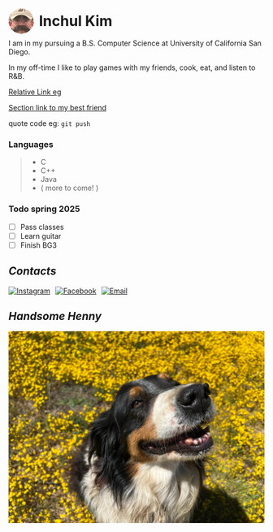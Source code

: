 <div style="display: flex; align-items: center; margin-bottom: 10px;">
  <div style="width: 50px; height: 50px; overflow: hidden; border-radius: 50%; margin-right: 10px;">
    <img src="profile.jpg" alt="Profile Picture" style="width: 100%; height: 100%; object-fit: cover;">
  </div>
  <h1 style="margin: 0;">Inchul Kim</h1>
</div>
I am in my pursuing a B.S. Computer Science at University of California San Diego. 

In my off-time I like to play games with my friends, cook, eat, and listen to R&B.

[Relative Link eg](davidmartinezstare.jpg)

[Section link to my best friend](#handsome-henny)

quote code eg: `git push`

### Languages
>- C
>- C++
>- Java
>- ( more to come! )

### Todo spring 2025
- [ ] Pass classes
- [ ] Learn guitar
- [ ] Finish BG3

## *Contacts*

<div style="display: flex; align-items: center; gap: 10px;">
  <a href="https://www.instagram.com/itsinchul" target="_blank">
    <img src="https://cdn.freebiesupply.com/images/large/2x/instagram-logo-black-transparent.png" alt="Instagram" style="width: 55px; height: 43px;">
  </a>
  <a href="https://www.facebook.com/inchul.kim.16" target="_blank">
    <img src="https://cdn-icons-png.flaticon.com/512/59/59439.png" alt="Facebook" style="width: 35px; height: 35px;">
  </a>
  <a href="mailto:ink007@ucsd.edu">
    <img src="https://pngimg.com/d/gmail_logo_PNG12.png" alt="Email" style="width: 50px; height: 50px;">
  </a>
</div>


## *Handsome Henny*
![Alt Text](thumbnail.jpg)
